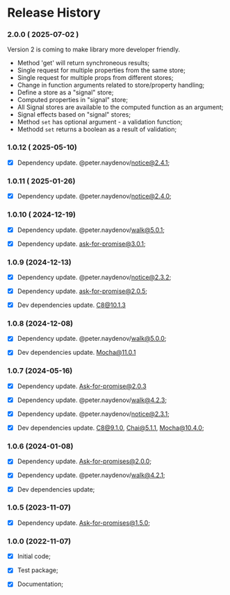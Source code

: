 # Release History


### 2.0.0 ( 2025-07-02 )
Version 2 is coming to make library more developer friendly.
- Method 'get' will return synchroneous results;
- Single request for multiple properties from the same store;
- Single request for multiple props from different stores;
- Change in function arguments related to store/property handling;
- Define a store as a "signal" store;
- Computed properties in "signal" store;
- All Signal stores are available to the computed function as an argument;
- Signal effects based on "signal" stores;
- Method `set` has optional argument - a validation function;
- Methodd `set` returns a boolean as a result of validation;





### 1.0.12 ( 2025-05-10)
- [x] Dependency update. @peter.naydenov/notice@2.4.1;



### 1.0.11 ( 2025-01-26)
- [x] Dependency update. @peter.naydenov/notice@2.4.0;



### 1.0.10 ( 2024-12-19)
- [x] Dependency update. @peter.naydenov/walk@5.0.1;
- [x] Dependency update. ask-for-promise@3.0.1;


### 1.0.9 (2024-12-13)
- [x] Dependency update. @peter.naydenov/notice@2.3.2;
- [x] Dependency update. ask-for-promise@2.0.5;
- [x] Dev dependencies update. C8@10.1.3



### 1.0.8 (2024-12-08)
- [x] Dependency update. @peter.naydenov/walk@5.0.0;
- [x] Dev dependencies update. Mocha@11.0.1



### 1.0.7 (2024-05-16)
- [x] Dependency update. Ask-for-promise@2.0.3
- [x] Dependency update. @peter.naydenov/walk@4.2.3;
- [x] Dependency update. @peter.naydenov/notice@2.3.1;
- [x] Dev dependencies update. C8@9.1.0, Chai@5.1.1, Mocha@10.4.0;



### 1.0.6 (2024-01-08)
- [x] Dependency update. Ask-for-promises@2.0.0;
- [x] Dependency update. @peter.naydenov/walk@4.2.1;
- [x] Dev dependencies update;


### 1.0.5 (2023-11-07)
- [x] Dependency update. Ask-for-promises@1.5.0;



### 1.0.0 (2022-11-07)
 - [x] Initial code;
 - [x] Test package;
 - [x] Documentation;

